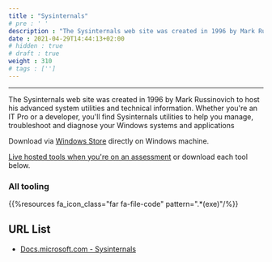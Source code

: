 ```yaml
---
title : "Sysinternals"
# pre : ' '
description : "The Sysinternals web site was created in 1996 by Mark Russinovich to host his advanced system utilities and technical information. Whether you're an IT Pro or a developer, you'll find Sysinternals utilities to help you manage, troubleshoot and diagnose your Windows systems and applications."
date : 2021-04-29T14:44:13+02:00
# hidden : true
# draft : true
weight : 310
# tags : ['']
---
```


---

The Sysinternals web site was created in 1996 by Mark Russinovich to host his advanced system utilities and technical information. Whether you're an IT Pro or a developer, you'll find Sysinternals utilities to help you manage, troubleshoot and diagnose your Windows systems and applications

Download via [Windows Store](ms-windows-store://pdp/?productid=9P7KNL5RWT25) directly on Windows machine.

[Live hosted tools when you're on an assessment](https://live.sysinternals.com/) or download each tool below.

### All tooling

{{%resources fa_icon_class="far fa-file-code" pattern=".*(exe)"/%}}

## URL List

- [Docs.microsoft.com - Sysinternals](https://docs.microsoft.com/en-us/sysinternals/)
